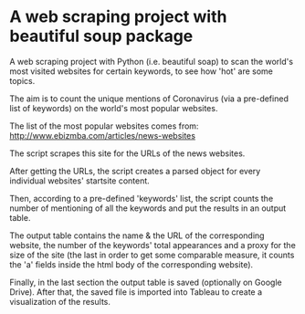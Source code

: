 # A web scraping project with beautiful soup package
A web scraping project with Python (i.e. beautiful soap) to scan the world's most visited websites for certain keywords, to see how 'hot' are some topics.

The aim is to count the unique mentions of Coronavirus (via a pre-defined list of keywords) on the world's most popular websites.

The list of the most popular websites comes from: http://www.ebizmba.com/articles/news-websites

The script scrapes this site for the URLs of the news websites.

After getting the URLs, the script creates a parsed object for every individual websites' startsite content.

Then, according to a pre-defined 'keywords' list, the script counts the number of mentioning of all the keywords and put the results in an output table.

The output table contains the name & the URL of the corresponding website, the number of the keywords' total appearances and a proxy for the size of the site (the last in order to get some comparable measure, it counts the 'a' fields inside the html body of the corresponding website).

Finally, in the last section the output table is saved (optionally on Google Drive). After that, the saved file is imported into Tableau to create a visualization of the results.

